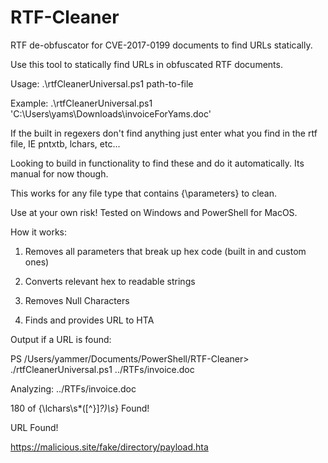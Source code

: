 # RTF-Cleaner
RTF de-obfuscator for CVE-2017-0199 documents to find URLs statically.

Use this tool to statically find URLs in obfuscated RTF documents. 

Usage: .\rtfCleanerUniversal.ps1 path-to-file

Example: .\rtfCleanerUniversal.ps1 'C:\Users\yams\Downloads\invoiceForYams.doc'

If the built in regexers don't find anything just enter what you find in the rtf file, IE pntxtb, lchars, etc... 

Looking to build in functionality to find these and do it automatically. Its manual for now though.

This works for any file type that contains {\parameters} to clean.

Use at your own risk! Tested on Windows and PowerShell for MacOS.

How it works:

1. Removes all parameters that break up hex code (built in and custom ones)

2. Converts relevant hex to readable strings

3. Removes Null Characters

4. Finds and provides URL to HTA

Output if a URL is found:

PS /Users/yammer/Documents/PowerShell/RTF-Cleaner> ./rtfCleanerUniversal.ps1 ../RTFs/invoice.doc  

Analyzing: ../RTFs/invoice.doc

180 of \{\\lchars\s*([^}]*?)\s*} Found!

URL Found!

https://malicious.site/fake/directory/payload.hta
